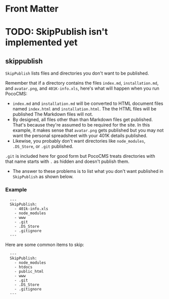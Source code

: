 # Front Matter

# TODO: SkipPublish isn't implemented yet

## skippublish

`SkipPublish` lists files and directories you don't want to be published.

Remember that if a directory contains the files `index.md`, `installation.md`,
and `avatar.png`, and `401K-info.xls`, here's what will happen when you 
run PocoCMS:

* `index.md` and `installation.md` will be converted to HTML document files
named `index.html` and `installation.html`. The the HTML files will be published
The Markdown files will not.
* By designed, all files other than than Markdown files get published. That's
because they're assumed to be required for the site. In this example,
it makes sense that `avatar.png` gets published but you may not want
the personal spreadsheet with your 401K details published.
* Likewise, you probably don't want directories like `node_modules`,
`.DS_Store`, or `.git` published. 

`.git` is included here for good form but 
PocoCMS treats directories with that name starts with `.` as hidden and
doesn't publish them.
* The answer to these problems is to list what you don't want published in `SkipPublish` 
as shown below.

### Example
      ---
      SkipPublish:
        - 401k-info.xls
        - node_modules
        - www
        - .git
        - .DS_Store
        - .gitignore
      ---

Here are some common items to skip:

      ---
      SkipPublish:
        - node_modules
        - htdocs
        - public_html
        - www
        - .git
        - .DS_Store
        - .gitignore
      ---



